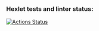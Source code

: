 ### Hexlet tests and linter status:
[![Actions Status](https://github.com/Nikiforov92/frontend-project-44/actions/workflows/hexlet-check.yml/badge.svg)](https://github.com/Nikiforov92/frontend-project-44/actions)